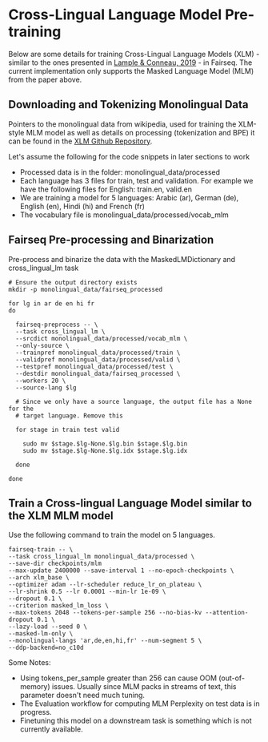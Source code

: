 # Cross-Lingual Language Model Pre-training

Below are some details for training Cross-Lingual Language Models (XLM) - similar to the ones presented in [Lample & Conneau, 2019](https://arxiv.org/pdf/1901.07291.pdf) - in Fairseq. The current implementation only supports the Masked Language Model (MLM) from the paper above.

## Downloading and Tokenizing Monolingual Data

Pointers to the monolingual data from wikipedia, used for training the XLM-style MLM model as well as details on processing (tokenization and BPE) it can be found in the [XLM Github Repository](https://github.com/facebookresearch/XLM#download--preprocess-monolingual-data).

Let's assume the following for the code snippets in later sections to work
- Processed data is in the folder: monolingual_data/processed
- Each language has 3 files for train, test and validation. For example we have the following files for English:
    train.en, valid.en
- We are training a model for 5 languages: Arabic (ar), German (de), English (en), Hindi (hi) and French (fr)
- The vocabulary file is monolingual_data/processed/vocab_mlm


## Fairseq Pre-processing and Binarization

Pre-process and binarize the data with the MaskedLMDictionary and cross_lingual_lm task

```
# Ensure the output directory exists
mkdir -p monolingual_data/fairseq_processed

for lg in ar de en hi fr
do

  fairseq-preprocess -- \
  --task cross_lingual_lm \
  --srcdict monolingual_data/processed/vocab_mlm \
  --only-source \
  --trainpref monolingual_data/processed/train \
  --validpref monolingual_data/processed/valid \
  --testpref monolingual_data/processed/test \
  --destdir monolingual_data/fairseq_processed \
  --workers 20 \
  --source-lang $lg

  # Since we only have a source language, the output file has a None for the
  # target language. Remove this

  for stage in train test valid

    sudo mv $stage.$lg-None.$lg.bin $stage.$lg.bin
    sudo mv $stage.$lg-None.$lg.idx $stage.$lg.idx

  done

done
```

## Train a Cross-lingual Language Model similar to the XLM MLM model

Use the following command to train the model on 5 languages.

```
fairseq-train -- \
--task cross_lingual_lm monolingual_data/processed \
--save-dir checkpoints/mlm
--max-update 2400000 --save-interval 1 --no-epoch-checkpoints \
--arch xlm_base \
--optimizer adam --lr-scheduler reduce_lr_on_plateau \
--lr-shrink 0.5 --lr 0.0001 --min-lr 1e-09 \
--dropout 0.1 \
--criterion masked_lm_loss \
--max-tokens 2048 --tokens-per-sample 256 --no-bias-kv --attention-dropout 0.1 \
--lazy-load --seed 0 \
--masked-lm-only \
--monolingual-langs 'ar,de,en,hi,fr' --num-segment 5 \
--ddp-backend=no_c10d
```

Some Notes:
- Using tokens_per_sample greater than 256 can cause OOM (out-of-memory) issues. Usually since MLM packs in streams of text, this parameter doesn't need much tuning.
- The Evaluation workflow for computing MLM Perplexity on test data is in progress.
- Finetuning this model on a downstream task is something which is not currently available.
